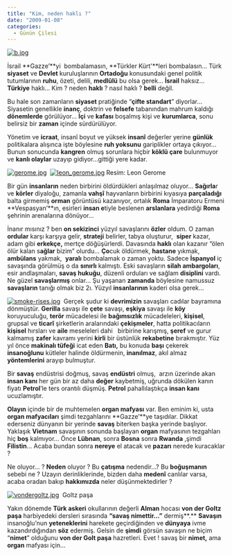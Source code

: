 ```yaml
---
title: "Kim, neden haklı ?"
date: "2009-01-08"
categories: 
  - Günün Çilesi
---
```


[![b.jpg](/uploads/2009/01/b.jpg)](/uploads/2009/01/b.jpg "b.jpg")

İsrail **Gazze’**yi  bombalamasın, **Türkler Kürt'**leri bombalasın… Türk **siyaset** ve **Devlet** kuruluşlarının **Ortadoğu** konusundaki genel politik tutumlarının **ruhu**, özeti, delili, **medlûlü** bu olsa gerek… **İsrail** haksız… **Türkiye** haklı… Kim ? neden **haklı** ? nasıl haklı ? **belli** değil.

Bu hale son zamanların **siyaset** pratiğinde “**çifte standart**” diyorlar… Siyasetin genellikle **inanç**, doktrin ve **felsefe** tabanından mahrum kaldığı **dönemlerde** görülüyor… **İçi** ve **kafası** boşalmış kişi ve **kurumlarca**, sonu belirsiz bir **zaman** içinde sürdürülüyor. 

Yönetim ve **icraat**, insanî boyut ve yüksek **insanî** değerler yerine **günlük** politikalara alışınca işte böylesine **ruh yoksunu** gariplikler ortaya çıkıyor… Bunun sonucunda **kangren** olmuş sorunlara hiçbir **köklü çare** bulunmuyor ve **kanlı olaylar** uzayıp gidiyor…gittiği yere kadar.[](/uploads/2009/01/gerome-2.jpg "gerome.jpg")[](/uploads/2009/01/gerome-2.jpg "gerome.jpg")

[![gerome.jpg](/uploads/2009/01/gerome-2.jpg)](/uploads/2009/01/gerome-2.jpg "gerome.jpg")  [![leon_gerome.jpg](/uploads/2009/01/leon_gerome.jpg)](/uploads/2009/01/leon_gerome.jpg "leon_gerome.jpg") Resim: Leon Gerome

Bir gün **insanların** neden birbirini öldürdükleri anlaşılmaz oluyor… **Sağırla**r ve **körler** diyaloğu, zamanla **vahşî** hayvanların birbirini kıyasıya **parçaladığı**  balta girmemiş **orman** görüntüsü kazanıyor, ortalık **Roma** İmparatoru Ermeni **Vespasyan’**ın, esirleri **insan e**tiyle beslenen **arslanlara** yedirdiği **Roma** şehrinin arenalarına dönüyor…

İnanır mısınız ? ben **on sekizinci** yüzyıl savaşlarını **özler** oldum. O zaman **ordular** karşı karşıya gelir, **strateji** belirler, tabya oluşturur,  **siper** kazar, adam gibi **erkekçe,** mertçe döğüşürlerdi. Davasında **haklı** olan kazanır “ölen ölür kalan s**ağlar** bizim” olurdu… **Ço**cuk öldürmek, **hastane** yıkmak, **ambülans** yakmak,  **yaralı** bombalamak o zaman yoktu. Sadece **İspanyol** iç savaşında görülmüş o da **sınırlı** kalmıştı. Eski savaşların **silah ambargoları**, esir andlaşmaları, **savaş hukuğu**, düzenli orduları ve sağlam **disiplini** vardı. Ne güzel **savaşlarmış** onlar… Şu yaşanan **zamanda** böylesine namussuz **savaşların** tanığı olmak biz 2ı. Yüzyıl **insanlarının** kaderi olsa gerek…

[![smoke-rises.jpg](/uploads/2009/01/smoke-rises.jpg)](/uploads/2009/01/smoke-rises.jpg "smoke-rises.jpg")  Gerçek şudur ki **devrimizin** savaşları cadılar bayramına dönmüştür. **Gerilla** savaşı ile **çete** savaşı, **eşkiya** savaşı ile **köy** koruyuculuğu, **terör** mücadelesi ile **bağımsızlık** mücadeleleri, **kişisel**, grupsal ve **ticarî** şirketlerin aralarındaki **çekişmeler**, hatta politikacıların **kişisel** hırsları ve **aile** meseleleri dahi   birbirine karışmış, **şeref** ve gurur kalmamış **zafer** kavramı yerini **kirli** bir üstünlük **rekabetine** bırakmıştır. Yüz yıl önce **makinalı tüfeği** icat eden **Batı,** bu konuda **başı** çekerek **insanoğlunu** kütleler halinde öldürmenin, **inanılmaz**, akıl almaz **yöntemlerini** arayıp bulmuştur.

Bir **savaş** endüstrisi doğmuş, savaş **endüstri** olmuş,  arzın üzerinde akan **insan kanı** her gün bir az daha **değer** kaybetmiş, uğrunda dökülen kanın fiyatı **Petrol**’le ters orantılı düşmüş. **Petrol** pahallılaştıkça **insan kanı** ucuzlamıştır.

**Olayın** içinde bir de muhtemelen **organ mafyası** var. Ben eminim ki, usta **organ mafyacıları** şimdi tezgahlarını **Gazze’**ye taşıdılar. Dikkat ederseniz dünyanın bir yerinde **savaş** biterken başka yerinde başlıyor. Yaklaşık **Vietnam** savaşının sonunda başlayan **organ** mafyasının tezgahları hiç **boş** kalmıyor… Önce **Lübnan**, sonra **Bosna** sonra **Rwanda** ,şimdi **Filistin**… Acaba bundan sonra **nereye** el atacak ve **pazarı** nerede kuracaklar ?  

Ne oluyor… ? **Neden** oluyor ? Bu **çatışma** nedendir…? Bu **boğuşmanın**  sebebi ne ? Uzayın derinliklerinde, bizden daha **medenî** canlılar varsa, acaba oradan bakıp **hakkımızda** neler düşünmektedirler ?

[![vondergoltz.jpg](/uploads/2009/01/vondergoltz.jpg)](/uploads/2009/01/vondergoltz.jpg "vondergoltz.jpg")  Goltz paşa

Yakın dönemde **Türk askeri** okullarının değerli **Alman** hocası **von der Goltz paşa** harbiyedeki dersleri sırasında **“savaş nimettir…”** dermiş**.** **Savaşın** insanoğlu’nun **yeteneklerini** harekete geçirdiğinden ve **dünyaya** ivme kazandırdığından **söz** edermiş. Gelsin de **şimdi** görsün savaşın ne biçim “**nimet**” olduğunu **von der Golt paşa** hazretleri. Evet ! savaş bir **nimet,** ama **organ** mafyası için…
